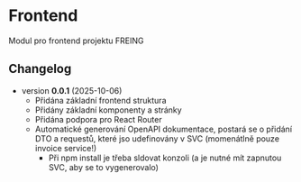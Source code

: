 # Frontend

Modul pro frontend projektu FREING

## Changelog
- version **0.0.1** (2025-10-06)
  - Přidána základní frontend struktura
  - Přidány základní komponenty a stránky
  - Přidána podpora pro React Router
  - Automatické generování OpenAPI dokumentace, postará se o přidání DTO a requestů, které jso udefinovány v SVC (momenátlně pouze invoice service!)
    - Při npm install je třeba sldovat konzoli (a je nutné mít zapnutou SVC, aby se to vygenerovalo)

